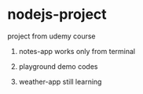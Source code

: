 # nodejs-project
project from udemy course

1. notes-app
  works only from terminal
  
2. playground
  demo codes

3. weather-app
  still learning
